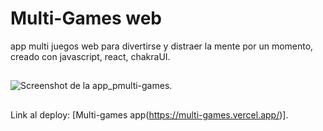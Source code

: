 
# Multi-Games web
app multi juegos web para divertirse y distraer la mente por un momento, creado con javascript, react, chakraUI.

##
![Screenshot de la app_pmulti-games.](https://i.ibb.co/FK0LXS9/multi-Games.png)
##
Link al deploy:  [Multi-games app(https://multi-games.vercel.app/)].
